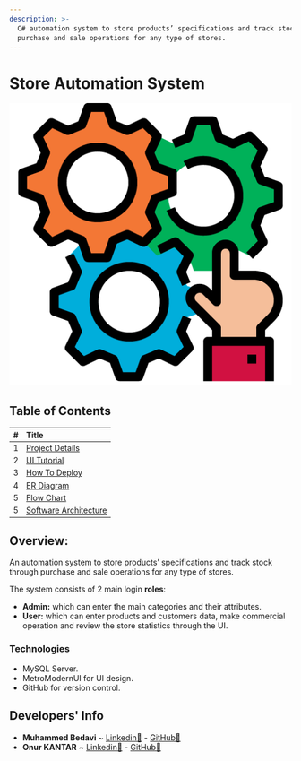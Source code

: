 ```yaml
---
description: >-
  C# automation system to store products’ specifications and track stock through
  purchase and sale operations for any type of stores.
---
```


# Store Automation System

![](.gitbook/assets/automation.png)

## Table of Contents

| \# | Title |
| :--- | :--- |
| 1 | [Project Details](project-details.md) |
| 2 | [UI Tutorial](ui-tutorial/) |
| 3 | [How To Deploy](how-to-deploy.md) |
| 4 | [ER Diagram](er-diagram.md) |
| 5 | [Flow Chart](flow-chart.md) |
| 5 | [Software Architecture](software-architecture.md) |

## Overview:

An automation system to store products’ specifications and track stock through purchase and sale operations for any type of stores.

The system consists of 2 main login **roles**:

* **Admin:** which can enter the main categories and their attributes.
* **User:** which can enter products and customers data, make commercial operation and review the store statistics through the UI.

### Technologies

* MySQL Server.
* MetroModernUI for UI design.
* GitHub for version control.

## Developers' Info

* **Muhammed Bedavi** ~ [Linkedin🔗](https://www.linkedin.com/in/mhdb96/) - [GitHub🔗](https://github.com/mhdb96)
* **Onur KANTAR** ~ [Linkedin🔗](https://www.linkedin.com/in/onur-kantar-580ab1ab/) - [GitHub🔗](https://github.com/simiyen)


